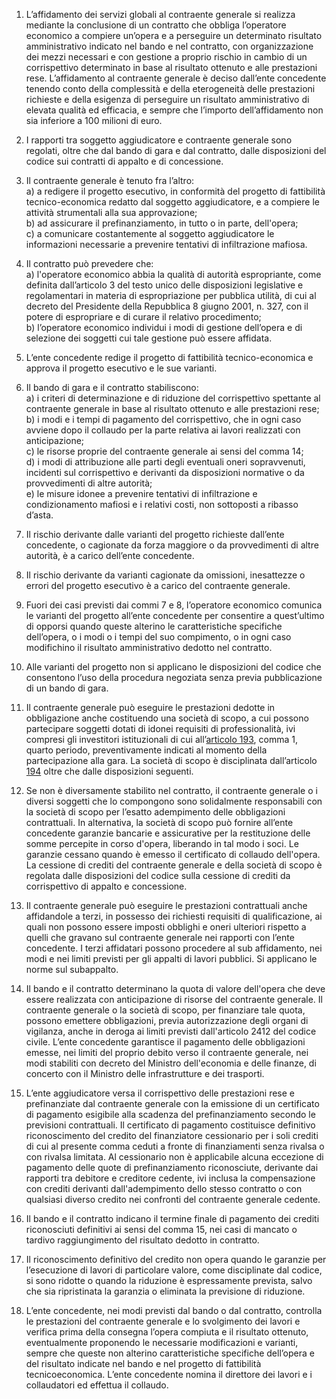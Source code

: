 1. L’affidamento dei servizi globali al contraente generale si realizza mediante la conclusione di un contratto che obbliga l’operatore economico a compiere un’opera e a perseguire un determinato risultato amministrativo indicato nel bando e nel contratto, con organizzazione dei mezzi necessari e con gestione a proprio rischio in cambio di un corrispettivo determinato in base al risultato ottenuto e alle prestazioni rese. L’affidamento al contraente generale è deciso dall’ente concedente tenendo conto della complessità e della eterogeneità delle prestazioni richieste e della esigenza di perseguire un risultato amministrativo di elevata qualità ed efficacia, e sempre che l’importo dell’affidamento non sia inferiore a 100 milioni di euro.

2. I rapporti tra soggetto aggiudicatore e contraente generale sono regolati, oltre che dal bando di gara e dal contratto, dalle disposizioni del codice sui contratti di appalto e di concessione.

3. Il contraente generale è tenuto fra l’altro: <br>a) a redigere il progetto esecutivo, in conformità del progetto di fattibilità tecnico-economica redatto dal soggetto aggiudicatore, e a compiere le attività strumentali alla sua approvazione; <br>b) ad assicurare il prefinanziamento, in tutto o in parte, dell'opera; <br>c) a comunicare costantemente al soggetto aggiudicatore le informazioni necessarie a prevenire tentativi di infiltrazione mafiosa.

4. Il contratto può prevedere che: <br>a) l'operatore economico abbia la qualità di autorità espropriante, come definita dall’articolo 3 del testo unico delle disposizioni legislative e regolamentari in materia di espropriazione per pubblica utilità, di cui al decreto del Presidente della Repubblica 8 giugno 2001, n. 327, con il potere di espropriare e di curare il relativo procedimento; <br>b) l’operatore economico individui i modi di gestione dell’opera e di selezione dei soggetti cui tale gestione può essere affidata.

5. L’ente concedente redige il progetto di fattibilità tecnico-economica e approva il progetto esecutivo e le sue varianti. 
6. Il bando di gara e il contratto stabiliscono: <br>a) i criteri di determinazione e di riduzione del corrispettivo spettante al contraente generale in base al risultato ottenuto e alle prestazioni rese; <br>b) i modi e i tempi di pagamento del corrispettivo, che in ogni caso avviene dopo il collaudo per la parte relativa ai lavori realizzati con anticipazione; <br>c) le risorse proprie del contraente generale ai sensi del comma 14; <br>d) i modi di attribuzione alle parti degli eventuali oneri sopravvenuti, incidenti sul corrispettivo e derivanti da disposizioni normative o da provvedimenti di altre autorità; <br>e) le misure idonee a prevenire tentativi di infiltrazione e condizionamento mafiosi e i relativi costi, non sottoposti a ribasso d’asta.

7. Il rischio derivante dalle varianti del progetto richieste dall’ente concedente, o cagionate da forza maggiore o da provvedimenti di altre autorità, è a carico dell’ente concedente. 

8. Il rischio derivante da varianti cagionate da omissioni, inesattezze o errori del progetto esecutivo è a carico del contraente generale. 

9. Fuori dei casi previsti dai commi 7 e 8, l’operatore economico comunica le varianti del progetto all’ente concedente per consentire a quest’ultimo di opporsi quando queste alterino le caratteristiche specifiche dell’opera, o i modi o i tempi del suo compimento, o in ogni caso modifichino il risultato amministrativo dedotto nel contratto.

10. Alle varianti del progetto non si applicano le disposizioni del codice che consentono l’uso della procedura negoziata senza previa pubblicazione di un bando di gara. 

11. Il contraente generale può eseguire le prestazioni dedotte in obbligazione anche costituendo una società di scopo, a cui possono partecipare soggetti dotati di idonei requisiti di professionalità, ivi compresi gli investitori istituzionali di cui all’[articolo 193](/index.html?article=articolo-193&version=2), comma 1, quarto periodo, preventivamente indicati al momento della partecipazione alla gara. La società di scopo è disciplinata dall’articolo [194](/index.html?article=articolo-194&version=1) oltre che dalle disposizioni seguenti. 

12. Se non è diversamente stabilito nel contratto, il contraente generale o i diversi soggetti che lo compongono sono solidalmente responsabili con la società di scopo per l’esatto adempimento delle obbligazioni contrattuali. In alternativa, la società di scopo può fornire all’ente concedente garanzie bancarie e assicurative per la restituzione delle somme percepite in corso d'opera, liberando in tal modo i soci. Le garanzie cessano quando è emesso il certificato di collaudo dell'opera. La cessione di crediti del contraente generale e della società di scopo è regolata dalle disposizioni del codice sulla cessione di crediti da corrispettivo di appalto e concessione.

13. Il contraente generale può eseguire le prestazioni contrattuali anche affidandole a terzi, in possesso dei richiesti requisiti di qualificazione, ai quali non possono essere imposti obblighi e oneri ulteriori rispetto a quelli che gravano sul contraente generale nei rapporti con l’ente concedente. I terzi affidatari possono procedere al sub affidamento, nei modi e nei limiti previsti per gli appalti di lavori pubblici. Si applicano le norme sul subappalto. 

14. Il bando e il contratto determinano la quota di valore dell'opera che deve essere realizzata con anticipazione di risorse del contraente generale. Il contraente generale o la società di scopo, per finanziare tale quota, possono emettere obbligazioni, previa autorizzazione degli organi di vigilanza, anche in deroga ai limiti previsti dall'articolo 2412 del codice civile. L’ente concedente garantisce il pagamento delle obbligazioni emesse, nei limiti del proprio debito verso il contraente generale, nei modi stabiliti con decreto del Ministro dell'economia e delle finanze, di concerto con il Ministro delle infrastrutture e dei trasporti. 

15. L’ente aggiudicatore versa il corrispettivo delle prestazioni rese e prefinanziate dal contraente generale con la emissione di un certificato di pagamento esigibile alla scadenza del prefinanziamento secondo le previsioni contrattuali. Il certificato di pagamento costituisce definitivo riconoscimento del credito del finanziatore cessionario per i soli crediti di cui al presente comma ceduti a fronte di finanziamenti senza rivalsa o con rivalsa limitata. Al cessionario non è applicabile alcuna eccezione di pagamento delle quote di prefinanziamento riconosciute, derivante dai rapporti tra debitore e creditore cedente, ivi inclusa la compensazione con crediti derivanti dall'adempimento dello stesso contratto o con qualsiasi diverso credito nei confronti del contraente generale cedente. 

16. Il bando e il contratto indicano il termine finale di pagamento dei crediti riconosciuti definitivi ai sensi del comma 15, nei casi di mancato o tardivo raggiungimento del risultato dedotto in contratto. 

17. Il riconoscimento definitivo del credito non opera quando le garanzie per l’esecuzione di lavori di particolare valore, come disciplinate dal codice, si sono ridotte o quando la riduzione è espressamente prevista, salvo che sia ripristinata la garanzia o eliminata la previsione di riduzione. 

18. L’ente concedente, nei modi previsti dal bando o dal contratto, controlla le prestazioni del contraente generale e lo svolgimento dei lavori e verifica prima della consegna l’opera compiuta e il risultato ottenuto, eventualmente proponendo le necessarie modificazioni e varianti, sempre che queste non alterino caratteristiche specifiche dell’opera e del risultato indicate nel bando e nel progetto di fattibilità tecnicoeconomica. L’ente concedente nomina il direttore dei lavori e i collaudatori ed effettua il collaudo.

